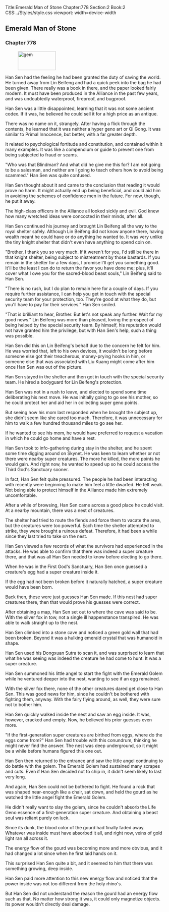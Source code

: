 Title:Emerald Man of Stone 
Chapter:778 
Section:2 
Book:2 
CSS:../Styles/style.css 
viewport: width=device-width
  
## Emerald Man of Stone
### Chapter 778
  
<figure>
	<img src="../Images/gem.gif" alt="gem" id="gem" width="120" height="60" />
</figure>
  

  
Han Sen had the feeling he had been granted the duty of saving the world. He turned away from Lin Beifeng and had a quick peek into the bag he had been given. There really was a book in there, and the paper looked fairly modern. It must have been produced in the Alliance in the past few years, and was undoubtedly waterproof, fireproof, and bugproof.

Han Sen was a little disappointed, learning that it was not some ancient codex. If it was, he believed he could sell it for a high price as an antique.

There was no name on it, strangely. After having a flick through the contents, he learned that it was neither a hyper geno art or Qi Gong. It was similar to Primal Innocence, but better, with a far greater depth.

It related to psychological fortitude and constitution, and contained within it many examples. It was like a compendium or guide to prevent one from being subjected to fraud or scams.

"Who was that Blindman? And what did he give me this for? I am not going to be a salesman, and neither am I going to teach others how to avoid being scammed." Han Sen was quite confused.

Han Sen thought about it and came to the conclusion that reading it would prove no harm. It might actually end up being beneficial, and could aid him in avoiding the schemes of confidence men in the future. For now, though, he put it away.

The high-class officers in the Alliance all looked sickly and evil. God knew how many wretched ideas were concocted in their minds, after all.

Han Sen continued his journey and brought Lin Beifeng all the way to the royal shelter safely. Although Lin Beifeng did not know anyone there, having wealth meant he could have or do anything he wanted to. It was very unlike the tiny knight shelter that didn't even have anything to spend coin on.

"Brother, I thank you so very much. If it weren't for you, I'd still be there in that knight shelter, being subject to mistreatment by those bastards. If you remain in the shelter for a few days, I promise I'll get you something good. It'll be the least I can do to return the favor you have done me; plus, it'll cover what I owe you for the sacred-blood beast souls," Lin Beifeng said to Han Sen.

"There is no rush, but I do plan to remain here for a couple of days. If you require further assistance, I can help you get in touch with the special security team for your protection, too. They're good at what they do, but you'll have to pay for their services." Han Sen smiled.

"That is brilliant to hear, Brother. But let's not speak any further. Wait for my good news." Lin Beifeng was more than pleased, loving the prospect of being helped by the special security team. By himself, his reputation would not have granted him the privilege, but with Han Sen's help, such a thing was possible.

Han Sen did this on Lin Beifeng's behalf due to the concern he felt for him. He was worried that, left to his own devices, it wouldn't be long before someone else got their treacherous, money-prying hooks in him, or someone else that was associated with Liu Kuang might come after him once Han Sen was out of the picture.

Han Sen stayed in the shelter and then got in touch with the special security team. He hired a bodyguard for Lin Beifeng's protection.

Han Sen was not in a rush to leave, and elected to spend some time deliberating his next move. He was initially going to go see his mother, so he could protect her and aid her in collecting super geno points.

But seeing how his mom last responded when he brought the subject up, she didn't seem like she cared too much. Therefore, it was unnecessary for him to walk a few hundred thousand miles to go see her.

If he wanted to see his mom, he would have preferred to request a vacation in which he could go home and have a rest.

Han Sen took to info-gathering during stay in the shelter, and he spent some time digging around on Skynet. He was keen to learn whether or not there were nearby super creatures. The more he killed, the more points he would gain. And right now, he wanted to speed up so he could access the Third God's Sanctuary sooner.

In fact, Han Sen felt quite pressured. The people he had been interacting with recently were beginning to make him feel a little dwarfed. He felt weak. Not being able to protect himself in the Alliance made him extremely uncomfortable.

After a while of browsing, Han Sen came across a good place he could visit. At a nearby mountain, there was a nest of creatures.

The shelter had tried to route the fiends and force them to vacate the area, but the creatures were too powerful. Each time the shelter attempted to strike, they were brought a ruinous defeat. Therefore, it had been a while since they last tried to take on the nest.

Han Sen viewed a few records of what the survivors had experienced in the attacks. He was able to confirm that there was indeed a super creature there, and that was all Han Sen needed to know before electing to go there.

When he was in the First God's Sanctuary, Han Sen once guessed a creature's egg had a super creature inside it.

If the egg had not been broken before it naturally hatched, a super creature would have been born.

Back then, these were just guesses Han Sen made. If this nest had super creatures there, then that would prove his guesses were correct.

After obtaining a map, Han Sen set out to where the cave was said to be. With the silver fox in tow, not a single ill happenstance transpired. He was able to walk straight up to the nest.

Han Sen climbed into a stone cave and noticed a green gold wall that had been broken. Beyond it was a hulking emerald crystal that was humanoid in shape.

Han Sen used his Dongxuan Sutra to scan it, and was surprised to learn that what he was seeing was indeed the creature he had come to hunt. It was a super creature.

Han Sen summoned his little angel to start the fight with the Emerald Golem while he ventured deeper into the nest, wanting to see if an egg remained.

With the silver fox there, none of the other creatures dared get close to Han Sen. This was good news for him, since he couldn't be bothered with fighting them, anyway. With the fairy flying around, as well, they were sure not to bother him.

Han Sen quickly walked inside the nest and saw an egg inside. It was, however, cracked and empty. Now, he believed his prior guesses even more.

"If the first-generation super creatures are birthed from eggs, where do the eggs come from?" Han Sen had trouble with this conundrum, thinking he might never find the answer. The nest was deep underground, so it might be a while before humans figured this one out.

Han Sen then returned to the entrance and saw the little angel continuing to do battle with the golem. The Emerald Golem had sustained many scrapes and cuts. Even if Han Sen decided not to chip in, it didn't seem likely to last very long.

And again, Han Sen could not be bothered to fight. He found a rock that was shaped near-enough like a chair, sat down, and held the gourd as he watched the little angel fight the Emerald Golem.

He didn't really want to slay the golem, since he couldn't absorb the Life Geno essence of a first-generation super creature. And obtaining a beast soul was reliant purely on luck.

Since its dunk, the blood color of the gourd had finally faded away. Whatever was inside must have absorbed it all, and right now, veins of gold light ran all across it.

The energy flow of the gourd was becoming more and more obvious, and it had changed a lot since when he first laid hands on it.

This surprised Han Sen quite a bit, and it seemed to him that there was something growing, deep inside.

Han Sen paid more attention to this new energy flow and noticed that the power inside was not too different from the holy rhino's.

But Han Sen did not understand the reason the gourd had an energy flow such as that. No matter how strong it was, it could only magnetize objects. Its power wouldn't directly deal damage.